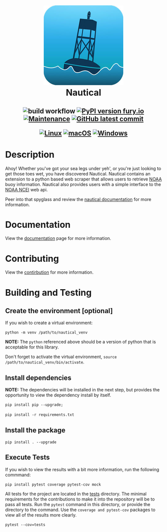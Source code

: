 <h1 align="center">
  <a href="https://github.com/barbacbd/nautical">
    <img src=".images/buoy.jpg" width="256" height="256" border-radius="50%" >
  </a>
  <br>Nautical</br>
</h1>

<h2 align="center">
  
![build workflow](https://github.com/barbacbd/nautical/actions/workflows/python-app.yml/badge.svg) [![PyPI version fury.io](https://badge.fury.io/py/nautical.svg)](https://pypi.python.org/pypi/nautical/) [![Maintenance](https://img.shields.io/badge/Maintained%3F-yes-green.svg)](https://github.com/barbacbd/nautical/pulse/commit-activity) [![GitHub latest commit](https://badgen.net/github/last-commit/barbacbd/nautical)](https://github.com/barbacbd/nautical/commit/)

[![Linux](https://svgshare.com/i/Zhy.svg)](https://svgshare.com/i/Zhy.svg) [![macOS](https://svgshare.com/i/ZjP.svg)](https://svgshare.com/i/ZjP.svg) [![Windows](https://svgshare.com/i/ZhY.svg)](https://svgshare.com/i/ZhY.svg)
</h2>

# Description

Ahoy! Whether you've got your sea legs under yeh', or you're just looking to get those toes wet, you have discovered Nautical. Nautical contains an extension to a python based web scraper that
allows users to retrieve [NOAA](https://www.ndbc.noaa.gov/) buoy information. Nautical also provides users with a simple interface to the [NOAA NCEI](https://www.ncei.noaa.gov/) web api.

Peer into that spyglass and review the [nautical documentation](https://barbacbd.github.io/nautical/html/index.html) for more information.


# Documentation

View the [documentation](user/docs/Documentation.md) page for more information.

# Contributing

View the [contirbution](user/docs/Contributing.md) for more information.


# Building and Testing

## Create the environment [optional]

If you wish to create a virtual environment:

```
python -m venv /path/to/nautical_venv
```

**NOTE:** The `python` referenced above should be a version of python that is acceptable for this library.

Don't forget to activate the virtual environment, `source /path/to/nautical_venv/bin/activate`.


## Install dependencies

**NOTE:** The dependencies will be installed in the next step, but provides the opportunity to view
the dependency install by itself.

```
pip install pip --upgrade;

pip install -r requirements.txt
```

## Install the package

```
pip install . --upgrade
```

## Execute Tests

If you wish to view the results with a bit more information, run the following commmand:

```
pip install pytest coverage pytest-cov mock
```

All tests for the project are located in the [tests](./tests)  directory.
The minimal requirements for the contributions to make it into the repository will be to pass all tests.
Run the `pytest` command in this directory, or provide the directory to the
command. Use the `coverage and pytest-cov` packages to view all of the results more clearly.

```
pytest --cov=tests
```
